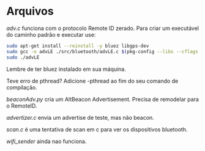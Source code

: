 # Arquivos

*adv.c* funciona com o protocolo Remote ID zerado. Para criar um executável do caminho padrão e executar use:
```bash
sudo apt-get install --reinstall -y bluez libgps-dev
sudo gcc -o advLE ./src/bluetooth/advLE.c $(pkg-config --libs --cflags bluez libgps) -lm
sudo ./advLE
```
Lembre de ter bluez instalado em sua máquina.

Teve erro de pthread? Adicione -pthread ao fim do seu comando de compilação.


*beaconAdv.py* cria um AltBeacon Advertisement. Precisa de remodelar para o RemoteID.

*advertizer.c* envia um advertise de teste, mas não beacon.

*scan.c* é uma tentativa de scan em c para ver os dispositivos bluetooth.

*wifi_sender* ainda nao funciona.
